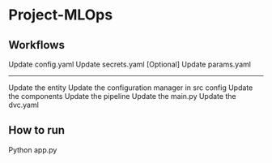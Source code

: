 # Project-MLOps
## Workflows
Update config.yaml
Update secrets.yaml [Optional]
Update params.yaml
______________________________________________________________________
Update the entity
Update the configuration manager in src config
Update the components
Update the pipeline
Update the main.py
Update the dvc.yaml

## How to run
Python app.py
